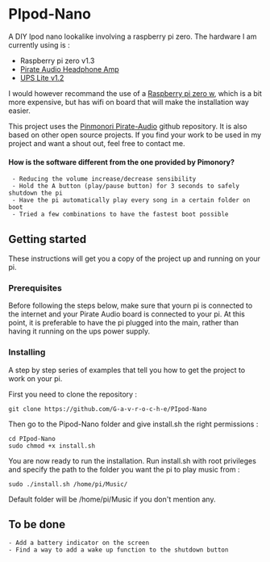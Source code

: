 # PIpod-Nano

A DIY Ipod nano lookalike involving a raspberry pi zero. 
The hardware I am currently using is :
 - Raspberry pi zero v1.3
 - [Pirate Audio Headphone Amp](https://shop.pimoroni.com/products/pirate-audio-headphone-amp)
 - [UPS Lite v1.2](https://fr.aliexpress.com/item/32954180664.html?spm=a2g0s.9042311.0.0.40de6c37VWMT3f)
 
I would however recommand the use of a [Raspberry pi zero w](https://www.kubii.fr/les-cartes-raspberry-pi/1851-raspberry-pi-zero-w-kubii-3272496006997.html), which is a bit more expensive, but has wifi on board that will make the installation way easier.
 
This project uses the [Pinmonori Pirate-Audio](https://github.com/pimoroni/pirate-audio) github repository. It is also based on other open source projects. If you find your work to be used in my project and want a shout out, feel free to contact me.

#### How is the software different from the one provided by Pimonory? 

```
 - Reducing the volume increase/decrease sensibility
 - Hold the A button (play/pause button) for 3 seconds to safely shutdown the pi
 - Have the pi automatically play every song in a certain folder on boot
 - Tried a few combinations to have the fastest boot possible
```

## Getting started

These instructions will get you a copy of the project up and running on your pi. 

### Prerequisites

Before following the steps below, make sure that yourn pi is connected to the internet and your Pirate Audio board is connected to your pi. At this point, it is preferable to have the pi plugged into the main, rather than having it running on the ups power supply. 

### Installing

A step by step series of examples that tell you how to get the project to work on your pi.

First you need to clone the repository :

```
git clone https://github.com/G-a-v-r-o-c-h-e/PIpod-Nano
```

Then go to the Pipod-Nano folder and give install.sh the right permissions :

```
cd PIpod-Nano
sudo chmod +x install.sh
```

You are now ready to run the installation. Run install.sh with root privileges and specify the path to the folder you want the pi to play music from :

```
sudo ./install.sh /home/pi/Music/
```

Default folder will be /home/pi/Music if you don't mention any.

## To be done

```
- Add a battery indicator on the screen
- Find a way to add a wake up function to the shutdown button
```

